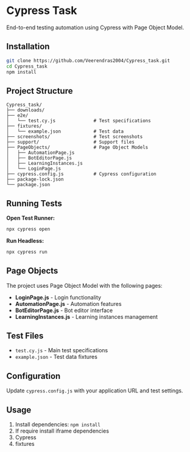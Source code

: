 # Cypress Task

End-to-end testing automation using Cypress with Page Object Model.

## Installation

```bash
git clone https://github.com/Veerendras2004/Cypress_task.git
cd Cypress_task
npm install
```

## Project Structure

```
Cypress_task/
├── downloads/
├── e2e/
│   └── test.cy.js              # Test specifications
├── fixtures/
│   └── example.json            # Test data
├── screenshots/                # Test screenshots
├── support/                    # Support files
├── PageObjects/                # Page Object Models
│   ├── AutomationPage.js
│   ├── BotEditorPage.js
│   ├── LearningInstances.js
│   └── LoginPage.js
├── cypress.config.js           # Cypress configuration
├── package-lock.json
└── package.json
```

## Running Tests

**Open Test Runner:**
```bash
npx cypress open
```

**Run Headless:**
```bash
npx cypress run
```

## Page Objects

The project uses Page Object Model with the following pages:
- **LoginPage.js** - Login functionality
- **AutomationPage.js** - Automation features
- **BotEditorPage.js** - Bot editor interface
- **LearningInstances.js** - Learning instances management

## Test Files

- `test.cy.js` - Main test specifications
- `example.json` - Test data fixtures

## Configuration

Update `cypress.config.js` with your application URL and test settings.

## Usage

1. Install dependencies: `npm install`
2. If require install iframe dependencies
3. Cypress
4. fixtures
